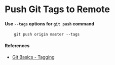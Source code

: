 # Push Git Tags to Remote

#### Use `--tags` options for `git push` command

        git push origin master --tags

#### References
* [Git Basics - Tagging](https://git-scm.com/book/en/v2/Git-Basics-Tagging)
